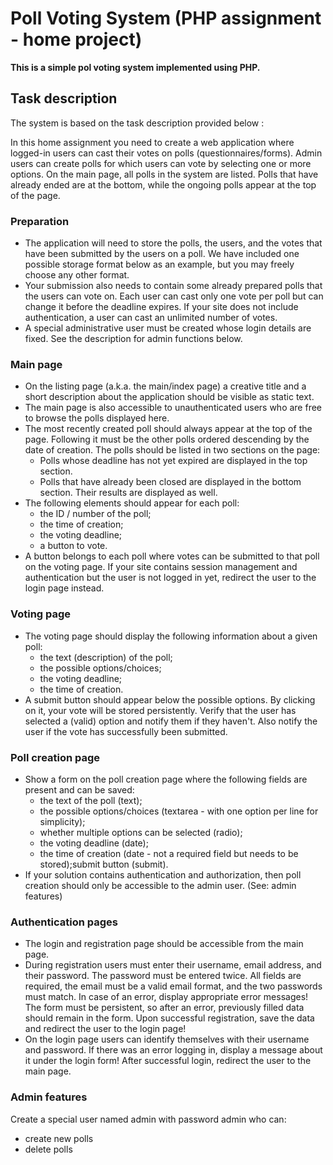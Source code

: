 
# Poll Voting System (PHP assignment - home project)

**This is a simple pol voting system implemented using PHP.**

## Task description

The system is based on the task description provided below :

In this home assignment you need to create a web application where logged-in users can cast their votes on polls (questionnaires/forms). Admin users can create polls for which users can vote by selecting one or more options. On the main page, all polls in the system are listed. Polls that have already ended are at the bottom, while the ongoing polls appear at the top of the page.

### Preparation

* The application will need to store the polls, the users, and the votes that have been submitted by the users on a poll. We have included one possible storage format below as an example, but you may freely choose any other format.
* Your submission also needs to contain some already prepared polls that the users can vote on. Each user can cast only one vote per poll but can change it before the deadline expires. If your site does not include authentication, a user can cast an unlimited number of votes.
* A special administrative user must be created whose login details are fixed. See the description for admin functions below.

### Main page
* On the listing page (a.k.a. the main/index page) a creative title and a short description about the application should be visible as static text.
* The main page is also accessible to unauthenticated users who are free to browse the polls displayed here.
* The most recently created poll should always appear at the top of the page. Following it must be the other polls ordered descending by the date of creation. The polls should be listed in two sections on the page:
    * Polls whose deadline has not yet expired are displayed in the top section.
    * Polls that have already been closed are displayed in the bottom section. Their results are displayed as well.
* The following elements should appear for each poll:
    * the ID / number of the poll;
    * the time of creation;
    * the voting deadline;
    * a button to vote.
* A button belongs to each poll where votes can be submitted to that poll on the voting page. If your site contains session management and authentication but the user is not logged in yet, redirect the user to the login page instead.

### Voting page
* The voting page should display the following information about a given poll:
    * the text (description) of the poll;
    * the possible options/choices;
    * the voting deadline;
    * the time of creation.
* A submit button should appear below the possible options. By clicking on it, your vote will be stored persistently. Verify that the user has selected a (valid) option and notify them if they haven't. Also notify the user if the vote has successfully been submitted.

### Poll creation page
* Show a form on the poll creation page where the following fields are present and can be saved:
    * the text of the poll (text);
    * the possible options/choices (textarea - with one option per line for simplicity);
    * whether multiple options can be selected (radio);
    * the voting deadline (date);
    * the time of creation (date - not a required field but needs to be stored);submit button (submit).
* If your solution contains authentication and authorization, then poll creation should only be accessible to the admin user. (See: admin features)

### Authentication pages
* The login and registration page should be accessible from the main page.
* During registration users must enter their username, email address, and their password. The password must be entered twice. All fields are required, the email must be a valid email format, and the two passwords must match. In case of an error, display appropriate error messages! The form must be persistent, so after an error, previously filled data should remain in the form. Upon successful registration, save the data and redirect the user to the login page!
* On the login page users can identify themselves with their username and password. If there was an error logging in, display a message about it under the login form! After successful login, redirect the user to the main page.

### Admin features
Create a special user named admin with password admin who can:
* create new polls
* delete polls